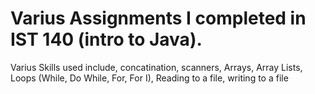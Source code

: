 # Varius Assignments I completed in IST 140 (intro to Java).

  Varius Skills used include, concatination, scanners, Arrays, Array Lists, Loops (While, Do While, For, For I), Reading to a file, writing to a file
